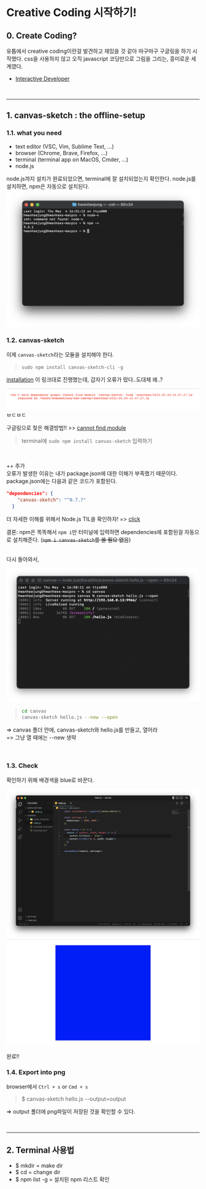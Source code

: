 # Creative Coding 시작하기!

## **0. Create Coding?**

유튭에서 creative coding이란걸 발견하고 재밌을 것 같아 마구마구 구글링을 하기 시작했다. css을 사용하지 않고 오직 javascript 코딩만으로 그림을 그리는, 흥미로운 세계였다.

- [Interactive Developer](https://youtu.be/lu9n9-oJ-mA)

<br/>

---

## **1. canvas-sketch : the offline-setup**

### 1.1. what you need

- text editor (VSC, Vim, Sublime Text, ...)
- browser (Chrome, Brave, Firefox, ...)
- terminal (terminal app on MacOS, Cmder, ...)
- node.js

node.js까지 설치가 완료되었으면, terminal에 잘 설치되었는지 확인한다. node.js를 설치하면, npm은 자동으로 설치된다.
![check node, npm](../../images/javascript/230504-3.png)
<br/>

### 1.2. canvas-sketch

이제 `canvas-sketch`라는 모듈을 설치해야 한다.

> `sudo npm install canvas-sketch-cli -g`

[installation](https://github.com/mattdesl/canvas-sketch/blob/master/docs/installation.md)
이 링크대로 진행했는데, 갑자기 오류가 떴다..도대체 왜..?

![error](../../images/javascript/230504-1.png)
ㅂㄷㅂㄷ

구글링으로 찾은 해결방법!! >> [cannot find module](https://github.com/mattdesl/canvas-sketch/issues/67)

> terminal에 `sudo npm install canvas-sketch` 입력하기

<br/>

++ 추가  
오류가 발생한 이유는 내가 package.json에 대한 이해가 부족했기 때문이다. package.json에는 다음과 같은 코드가 포함된다.

```json
"dependencies": {
    "canvas-sketch": "^0.7.7"
  }
```

더 자세한 이해를 위해서 Node.js TIL을 확인하자! => [click](./dependencies.md)

결론: npm은 똑똑해서 `npm i`만 터미널에 입력하면 dependencies에 포함된걸 자동으로 설치해준다. (~~`npm i canvas-sketch`를 쓸 필요 없음~~)

<br/>
다시 돌아와서,

![npm install](../../images/javascript/230504-2.png)

> ```bash
> cd canvas
> canvas-sketch hello.js --new --open
> ```

=> canvas 폴더 안에, canvas-sketch와 hello.js를 만들고, 열어라  
=> 그냥 열 때에는 --new 생략

<br/>

### 1.3. Check

확인하기 위해 배경색을 blue로 바꾼다.

![change color](../../images/javascript/230504-4.png)
![browser](../../images/javascript/230504-5.png)

완료!!

### 1.4. Export into png

browser에서 `Ctrl + s` or `Cmd + s`

> $ canvas-sketch hello.js --output=output

=> output 폴더에 png파일이 저장된 것을 확인할 수 있다.

<br/>

---

## **2. Terminal 사용법**

- $ mkdir = make dir
- $ cd = change dir
- $ npm list -g = 설치된 npm 리스트 확인

